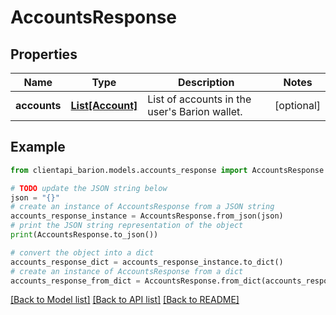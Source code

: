# AccountsResponse


## Properties

Name | Type | Description | Notes
------------ | ------------- | ------------- | -------------
**accounts** | [**List[Account]**](Account.md) | List of accounts in the user&#39;s Barion wallet. | [optional] 

## Example

```python
from clientapi_barion.models.accounts_response import AccountsResponse

# TODO update the JSON string below
json = "{}"
# create an instance of AccountsResponse from a JSON string
accounts_response_instance = AccountsResponse.from_json(json)
# print the JSON string representation of the object
print(AccountsResponse.to_json())

# convert the object into a dict
accounts_response_dict = accounts_response_instance.to_dict()
# create an instance of AccountsResponse from a dict
accounts_response_from_dict = AccountsResponse.from_dict(accounts_response_dict)
```
[[Back to Model list]](../README.md#documentation-for-models) [[Back to API list]](../README.md#documentation-for-api-endpoints) [[Back to README]](../README.md)


